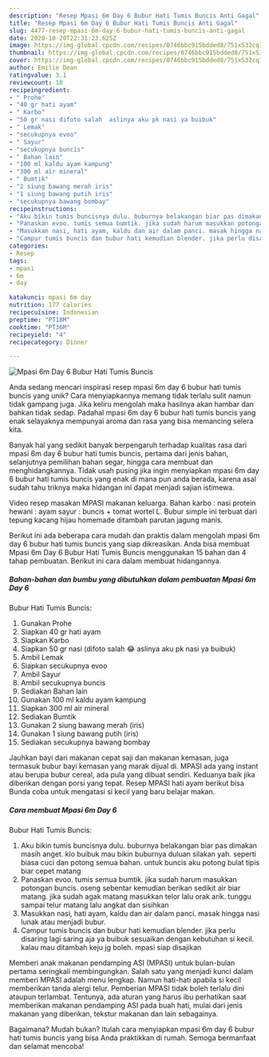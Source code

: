 ```yaml
---
description: "Resep Mpasi 6m Day 6 Bubur Hati Tumis Buncis Anti Gagal"
title: "Resep Mpasi 6m Day 6 Bubur Hati Tumis Buncis Anti Gagal"
slug: 4477-resep-mpasi-6m-day-6-bubur-hati-tumis-buncis-anti-gagal
date: 2020-10-20T22:31:23.625Z
image: https://img-global.cpcdn.com/recipes/0746bbc915bdded8/751x532cq70/mpasi-6m-day-6-bubur-hati-tumis-buncis-foto-resep-utama.jpg
thumbnail: https://img-global.cpcdn.com/recipes/0746bbc915bdded8/751x532cq70/mpasi-6m-day-6-bubur-hati-tumis-buncis-foto-resep-utama.jpg
cover: https://img-global.cpcdn.com/recipes/0746bbc915bdded8/751x532cq70/mpasi-6m-day-6-bubur-hati-tumis-buncis-foto-resep-utama.jpg
author: Emilie Dean
ratingvalue: 3.1
reviewcount: 10
recipeingredient:
- " Prohe"
- "40 gr hati ayam"
- " Karbo"
- "50 gr nasi difoto salah  aslinya aku pk nasi ya buibuk"
- " Lemak"
- "secukupnya evoo"
- " Sayur"
- "secukupnya buncis"
- " Bahan lain"
- "100 ml kaldu ayam kampung"
- "300 ml air mineral"
- " Bumtik"
- "2 siung bawang merah iris"
- "1 siung bawang putih iris"
- "secukupnya bawang bombay"
recipeinstructions:
- "Aku bikin tumis buncisnya dulu. buburnya belakangan biar pas dimakan masih anget. klo buibuk mau bikin buburnya duluan silakan yah. seperti biasa cuci dan potong semua bahan. untuk buncis aku potong bulat tipis biar cepet matang"
- "Panaskan evoo. tumis semua bumtik. jika sudah harum masukkan potongan buncis. oseng sebentar kemudian berikan sedikit air biar matang. jika sudah agak matang masukkan telor lalu orak arik. tunggu sampai telur matang lalu angkat dan sisihkan"
- "Masukkan nasi, hati ayam, kaldu dan air dalam panci. masak hingga nasi lunak atau menjadi bubur."
- "Campur tumis buncis dan bubur hati kemudian blender. jika perlu disaring lagi saring aja ya buibuk sesuaikan dengan kebutuhan si kecil. kalau mau ditambah keju jg boleh. mpasi siap disajikan"
categories:
- Resep
tags:
- mpasi
- 6m
- day

katakunci: mpasi 6m day 
nutrition: 177 calories
recipecuisine: Indonesian
preptime: "PT18M"
cooktime: "PT36M"
recipeyield: "4"
recipecategory: Dinner

---
```



![Mpasi 6m Day 6
Bubur Hati Tumis Buncis](https://img-global.cpcdn.com/recipes/0746bbc915bdded8/751x532cq70/mpasi-6m-day-6-bubur-hati-tumis-buncis-foto-resep-utama.jpg)

Anda sedang mencari inspirasi resep mpasi 6m day 6
bubur hati tumis buncis yang unik? Cara menyiapkannya memang tidak terlalu sulit namun tidak gampang juga. Jika keliru mengolah maka hasilnya akan hambar dan bahkan tidak sedap. Padahal mpasi 6m day 6
bubur hati tumis buncis yang enak selayaknya mempunyai aroma dan rasa yang bisa memancing selera kita.

Banyak hal yang sedikit banyak berpengaruh terhadap kualitas rasa dari mpasi 6m day 6
bubur hati tumis buncis, pertama dari jenis bahan, selanjutnya pemilihan bahan segar, hingga cara membuat dan menghidangkannya. Tidak usah pusing jika ingin menyiapkan mpasi 6m day 6
bubur hati tumis buncis yang enak di mana pun anda berada, karena asal sudah tahu triknya maka hidangan ini dapat menjadi sajian istimewa.

Video resep masakan MPASI makanan keluarga. Bahan karbo : nasi protein hewani : ayam sayur : buncis + tomat wortel L. Bubur simple ini terbuat dari tepung kacang hijau homemade ditambah parutan jagung manis.


Berikut ini ada beberapa cara mudah dan praktis dalam mengolah mpasi 6m day 6
bubur hati tumis buncis yang siap dikreasikan. Anda bisa membuat Mpasi 6m Day 6
Bubur Hati Tumis Buncis menggunakan 15 bahan dan 4 tahap pembuatan. Berikut ini cara dalam membuat hidangannya.

<!--inarticleads1-->

##### Bahan-bahan dan bumbu yang dibutuhkan dalam pembuatan Mpasi 6m Day 6
Bubur Hati Tumis Buncis:

1. Gunakan  Prohe
1. Siapkan 40 gr hati ayam
1. Siapkan  Karbo
1. Siapkan 50 gr nasi (difoto salah 😂 aslinya aku pk nasi ya buibuk)
1. Ambil  Lemak
1. Siapkan secukupnya evoo
1. Ambil  Sayur
1. Ambil secukupnya buncis
1. Sediakan  Bahan lain
1. Gunakan 100 ml kaldu ayam kampung
1. Siapkan 300 ml air mineral
1. Sediakan  Bumtik
1. Gunakan 2 siung bawang merah (iris)
1. Gunakan 1 siung bawang putih (iris)
1. Sediakan secukupnya bawang bombay


Jauhkan bayi dari makanan cepat saji dan makanan kemasan, juga termasuk bubur bayi kemasan yang marak dijual di. MPASI ada yang instant atau berupa bubur cereal, ada pula yang dibuat sendiri. Keduanya baik jika diberikan dengan porsi yang tepat. Resep MPASI hati ayam berikut bisa Bunda coba untuk mengatasi si kecil yang baru belajar makan. 

<!--inarticleads2-->

##### Cara membuat Mpasi 6m Day 6
Bubur Hati Tumis Buncis:

1. Aku bikin tumis buncisnya dulu. buburnya belakangan biar pas dimakan masih anget. klo buibuk mau bikin buburnya duluan silakan yah. seperti biasa cuci dan potong semua bahan. untuk buncis aku potong bulat tipis biar cepet matang
1. Panaskan evoo. tumis semua bumtik. jika sudah harum masukkan potongan buncis. oseng sebentar kemudian berikan sedikit air biar matang. jika sudah agak matang masukkan telor lalu orak arik. tunggu sampai telur matang lalu angkat dan sisihkan
1. Masukkan nasi, hati ayam, kaldu dan air dalam panci. masak hingga nasi lunak atau menjadi bubur.
1. Campur tumis buncis dan bubur hati kemudian blender. jika perlu disaring lagi saring aja ya buibuk sesuaikan dengan kebutuhan si kecil. kalau mau ditambah keju jg boleh. mpasi siap disajikan


Memberi anak makanan pendamping ASI (MPASI) untuk bulan-bulan pertama seringkali membingungkan. Salah satu yang menjadi kunci dalam memberi MPASI adalah menu lengkap. Namun hati-hati apabila si kecil memberikan tanda alergi telur. Pemberian MPASI tidak boleh terlalu dini ataupun terlambat. Tentunya, ada aturan yang harus ibu perhatikan saat memberikan makanan pendamping ASI pada buah hati, mulai dari jenis makanan yang diberikan, tekstur makanan dan lain sebagainya. 

Bagaimana? Mudah bukan? Itulah cara menyiapkan mpasi 6m day 6
bubur hati tumis buncis yang bisa Anda praktikkan di rumah. Semoga bermanfaat dan selamat mencoba!
